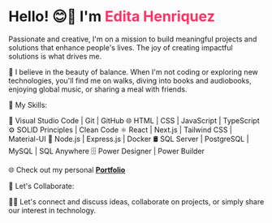 # Hello! 😊👋 I'm <span style="color: #ff3366;">Edita Henriquez</span>

Passionate and creative, I'm on a mission to build meaningful projects and solutions that enhance people's lives. The joy of creating impactful solutions is what drives me.

🌳 I believe in the beauty of balance. When I'm not coding or exploring new technologies, you'll find me on walks, diving into books and audiobooks, enjoying global music, or sharing a meal with friends.

🌟 My Skills:

🔧 Visual Studio Code | Git | GitHub
🌐 HTML | CSS | JavaScript | TypeScript
⚙️ SOLID Principles | Clean Code
⚛️ React | Next.js | Tailwind CSS | Material-UI
🚀 Node.js | Express.js | Docker
🛢️ SQL Server | PostgreSQL | MySQL | SQL Anywhere
🗄️ Power Designer | Power Builder

🌐 Check out my personal **<a href="https://github.com/editahenriquez" target="_blank">Portfolio</a>**

🤝 Let's Collaborate:

💬🌟 Let's connect and discuss ideas, collaborate on projects, or simply share our interest in technology.
